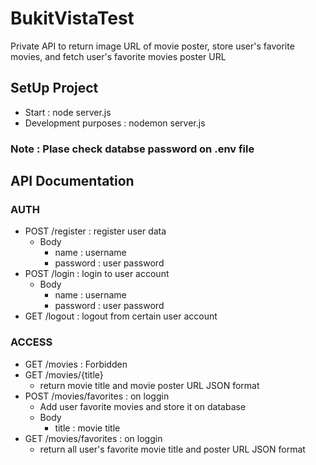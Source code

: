 # BukitVistaTest
Private API to return image URL of movie poster, store user's favorite movies, and fetch user's favorite movies poster URL
## SetUp Project
* Start : node server.js
* Development purposes : nodemon server.js
### Note : Plase check databse password on .env file
## API Documentation
### AUTH
* POST /register : register user data
  * Body 
    * name : username
    * password : user password
* POST /login : login to user account
  * Body
    * name : username
    * password : user password
* GET /logout : logout from certain user account

### ACCESS
* GET /movies : Forbidden
* GET /movies/{title}
  * return movie title and movie poster URL JSON format
* POST /movies/favorites : on loggin
  * Add user favorite movies and store it on database
  * Body 
    * title : movie title
* GET /movies/favorites  : on loggin
  * return all user's favorite movie title and poster URL JSON format 
